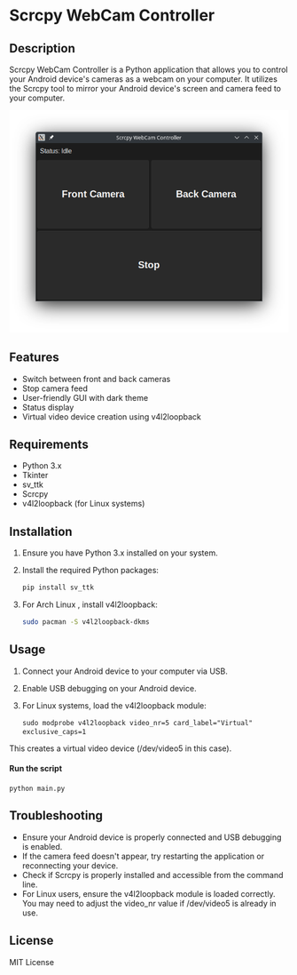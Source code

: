 # Scrcpy WebCam Controller

## Description

Scrcpy WebCam Controller is a Python application that allows you to control your Android device's cameras as a webcam on your computer. It utilizes the Scrcpy tool to mirror your Android device's screen and camera feed to your computer. 	

![Software's Look](window.png)

## Features

- Switch between front and back cameras
- Stop camera feed
- User-friendly GUI with dark theme
- Status display
- Virtual video device creation using v4l2loopback

## Requirements

- Python 3.x
- Tkinter
- sv_ttk
- Scrcpy
- v4l2loopback (for Linux systems)

## Installation

1. Ensure you have Python 3.x installed on your system.

2. Install the required Python packages:

   ```bash
   pip install sv_ttk
3. For Arch Linux , install v4l2loopback:

    ```bash
    sudo pacman -S v4l2loopback-dkms
## Usage

1. Connect your Android device to your computer via USB.
2. Enable USB debugging on your Android device.
3. For Linux systems, load the v4l2loopback module: 

   ```
   sudo modprobe v4l2loopback video_nr=5 card_label="Virtual" exclusive_caps=1
   ```

This creates a virtual video device (/dev/video5 in this case).

#### Run the script
   ```
   python main.py
   ```
## Troubleshooting

- Ensure your Android device is properly connected and USB debugging is enabled.
- If the camera feed doesn't appear, try restarting the application or reconnecting your device.
- Check if Scrcpy is properly installed and accessible from the command line.
- For Linux users, ensure the v4l2loopback module is loaded correctly. You may need to adjust the video_nr value if /dev/video5 is already in use.

## License

MIT License
